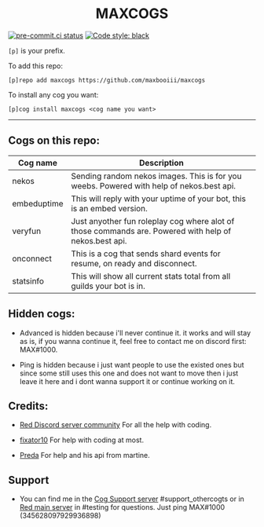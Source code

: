 <h1 align="center">MAXCOGS</h1>

[![pre-commit.ci status](https://results.pre-commit.ci/badge/github/maxbooiii/maxcogs/master.svg)](https://results.pre-commit.ci/latest/github/maxbooiii/maxcogs/master)
[![Code style: black](https://img.shields.io/badge/code%20style-black-000000.svg)](https://github.com/psf/black)

`[p]` is your prefix.

To add this repo: 

```
[p]repo add maxcogs https://github.com/maxbooiii/maxcogs
```

To install any cog you want:

```
[p]cog install maxcogs <cog name you want>
```
---------------------------------------------------------------
## Cogs on this repo: 
<table>
<thead>
<tr>
<th>Cog name</th>
<th>Description</th>
</tr>
</thead>
<tbody>
<tr>
<td>nekos</td>
<td>Sending random nekos images. This is for you weebs. Powered with help of nekos.best api.</td>
</tr>
<td>embeduptime</td>
<td>This will reply with your uptime of your bot, this is an embed version.</td>
</tr>
<td>veryfun</td>
<td>Just anyother fun roleplay cog where alot of those commands are. Powered with help of nekos.best api.</td>
</tr>
<td>onconnect</td>
<td>This is a cog that sends shard events for resume, on ready and disconnect.</td>
</tr>
<td>statsinfo</td>
<td>This will show all current stats total from all guilds your bot is in.</td>
</tr>
</tbody>
</table>

## Hidden cogs:
- Advanced is hidden because i'll never continue it. it works and will stay as is, if you wanna continue it, feel free to contact me on discord first: MAX#1000.

- Ping is hidden because i just want people to use the existed ones but since some still uses this one and does not want to move then i just leave it here and i dont wanna support it or continue working on it.

## Credits:
- [Red Discord server community](https://discord.gg/red) For all the help with coding.

- [fixator10](https://github.com/fixator10/Fixator10-Cogs) For help with coding at most.

- [Preda](https://github.com/PredaaA/predacogs) For help and his api from martine.

## Support
- You can find me in the [Cog Support server](https://discord.gg/GET4DVk) #support_othercogts or in [Red main server](https://discord.gg/red) in #testing for questions. Just ping MAX#1000 (345628097929936898)
